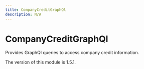 ```yaml
---
title: CompanyCreditGraphQl
description: N/A
---
```


# CompanyCreditGraphQl

Provides GraphQl queries to access company credit information.

<InlineAlert slots="text" />
The version of this module is 1.5.1.
